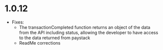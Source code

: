 # 1.0.12

- Fixes:
  - The transactionCompleted function returns an object of the data from the API including status, allowing the developer to have access to the data returned from paystack
  - ReadMe corrections
